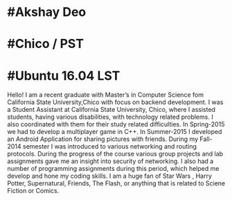 #Akshay Deo
============

#Chico / PST
============


#Ubuntu 16.04 LST
==================

Hello! I am a recent graduate with Master’s in Computer Science fom California State University,Chico with focus on backend development. I was a Student Assistant at California State University, Chico, where I assisted students, having various disabilities, with technology related problems. I also coordinated with them for their study related difficulties. In Spring-2015 we had to develop a multiplayer game in C++. In Summer-2015 I developed an Android Application for sharing pictures with friends. During my Fall-2014 semester I was introduced to various networking and routing protocols. During the progress of the course various group projects and lab assignments gave me an insight into security of networking. I also had a number of programming assignments during this period, which helped me develop and hone my coding skills. 
I am a huge fan of Star Wars , Harry Potter, Supernatural, Friends, The Flash, or anything that is related to Sciene Fiction or Comics.
